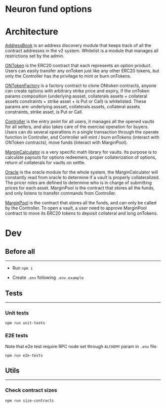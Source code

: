 # Neuron fund options

# Architecture

[AddressBook](./contracts//core/AddressBook.sol) is an address discovery module that keeps track of all the contract addresses in the v2 system.
Whitelist is a module that manages all restrictions set by the admin.

[ONToken](./contracts/core/ONToken.sol) is the ERC20 contract that each represents an option product. Users can easily transfer any onToken just like any other ERC20 tokens, but only the Controller has the privilege to mint or burn onTokens.

[ONTokenFactory](./contracts/core/ONTokenFactory.sol) is a factory contract to clone ONtoken contracts, anyone can create options with arbitrary strike price and expiry, if the onToken params composition (underlying assset, collaterals assets + collateral assets constraints + strike asset + is Put or Call) is whitelisted. These params are: underlying assset, collaterals assets, collateral assets constraints, strike asset, is Put or Call.

[Controller](./contracts/core/Controller.sol) is the entry point for all users, it manages all the opened vaults for all sellers, and also takes care of the exercise operation for buyers. Users can do several operations in a single transaction through the operate function in Controller, and Controller will mint / burn onTokens (interact with ONToken contracts), move funds (interact with MarginPool).

[MarginCalculator](./contracts/core/MarginCalculator.sol) is a very specific math library for vaults. Its purpose is to calculate payouts for options redeemers, proper collaterization of options, return of collaterals for vaults on settle.

[Oracle](./contracts/core/Oracle.sol) is the oracle module for the whole system, the MarginCalculator will constantly read from oracle to determine if a vault is properly collateralized. The pricer roles are defined to determine who is in charge of submitting prices for each asset. MarginPool is the contract that stores all the funds, and only listens to transfer commands from Controller.

[MarginPool](./contracts/core/MarginPool.sol) is the contract that stores all the funds, and can only be called by the Controller. To open a vault, a user need to approve MarginPool contract to move its ERC20 tokens to deposit collateral and long onTokens.

# Dev

## Before all

---

- Run `npm i`

- Create `.env` following `.env.example`

## Tests

---

### Unit tests

```
npm run unit-tests
```

### E2E tests

Note that e2e test require RPC node set through `ALCHEMY` param in `.env` file

```
npm run e2e-tests
```

## Utils

---

### Check contract sizes

`npm run size-contracts`
